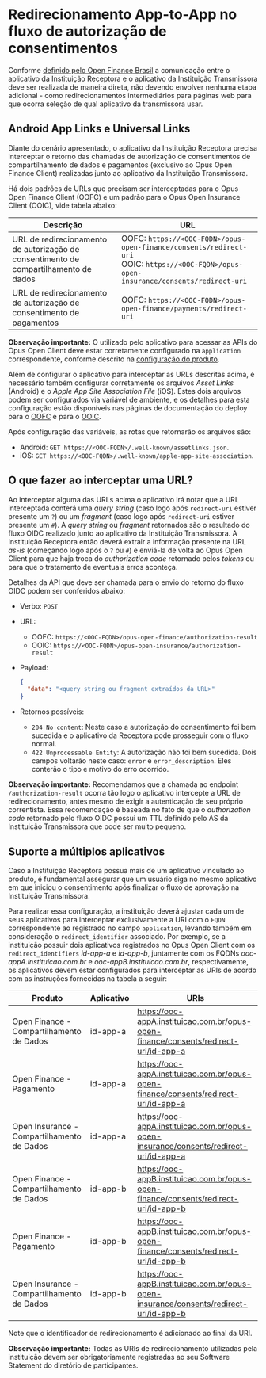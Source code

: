 # Redirecionamento App-to-App no fluxo de autorização de consentimentos

Conforme [definido pelo Open Finance Brasil](https://openfinancebrasil.atlassian.net/wiki/spaces/OF/pages/17378415/Redirecionamento+App-to-App)
a comunicação entre o aplicativo da Instituição Receptora e o aplicativo da
Instituição Transmissora deve ser realizada de maneira direta, não devendo
envolver nenhuma etapa adicional - como redirecionamentos intermediários para
páginas web para que ocorra seleção de qual aplicativo da transmissora usar.

## Android App Links e Universal Links

Diante do cenário apresentado, o aplicativo da Instituição Receptora precisa
interceptar o retorno das chamadas de autorização de consentimentos de
compartilhamento de dados e pagamentos (exclusivo ao Opus Open Finance Client)
realizadas junto ao aplicativo da Instituição Transmissora.

Há dois padrões de URLs que precisam ser interceptadas para o Opus Open Finance
Client (OOFC) e um padrão para o Opus Open Insurance Client (OOIC), vide tabela
abaixo:

| Descrição                                                                            | URL                                                                                                                                          |
| ------------------------------------------------------------------------------------ | -------------------------------------------------------------------------------------------------------------------------------------------- |
| URL de redirecionamento de autorização de consentimento de compartilhamento de dados | OOFC: `https://<OOC-FQDN>/opus-open-finance/consents/redirect-uri` </br>OOIC: `https://<OOC-FQDN>/opus-open-insurance/consents/redirect-uri` |
| URL de redirecionamento de autorização de consentimento de pagamentos                | OOFC: `https://<OOC-FQDN>/opus-open-finance/payments/redirect-uri`                                                                           |

**Observação importante:** O <OOC-FQDN> utilizado pelo aplicativo para acessar as
APIs do Opus Open Client deve estar corretamente configurado na `application` correspondente,
conforme descrito na [configuração do produto](../../configuracao%20do%20produto/readme.md).

Além de configurar o aplicativo para interceptar as URLs descritas acima, é
necessário também configurar corretamente os arquivos *Asset Links* (Android) e
o *Apple App Site Association File* (iOS). Estes dois arquivos podem ser
configurados via variável de ambiente, e os detalhes para esta configuração
estão disponíveis nas páginas de documentação do deploy para o [OOFC](../../deploy/oofc-core/readme.md)
e para o [OOIC](../../deploy/ooic-core/readme.md).

Após configuração das variáveis, as rotas que retornarão os arquivos são:

* Android: `GET https://<OOC-FQDN>/.well-known/assetlinks.json`.
* iOS: `GET https://<OOC-FQDN>/.well-known/apple-app-site-association`.

## O que fazer ao interceptar uma URL?

Ao interceptar alguma das URLs acima o aplicativo irá notar que a URL
interceptada conterá uma *query string* (caso logo após `redirect-uri`
estiver presente um `?`) ou um *fragment* (caso logo após `redirect-uri`
estiver presente um `#`). A *query string* ou *fragment* retornados são o
resultado do fluxo OIDC realizado junto ao aplicativo da Instituição
Transmissora. A Instituição Receptora então deverá extrair a informação
presente na URL *as-is* (começando logo após o `?` ou `#`) e enviá-la de volta
ao Opus Open Client para que haja troca do *authorization code* retornado pelos
*tokens* ou para que o tratamento de eventuais erros aconteça.

Detalhes da API que deve ser chamada para o envio do retorno do fluxo OIDC
podem ser conferidos abaixo:

* Verbo: `POST`
* URL:
    * OOFC: `https://<OOC-FQDN>/opus-open-finance/authorization-result`
    * OOIC: `https://<OOC-FQDN>/opus-open-insurance/authorization-result`
* Payload:

  ```JSON
  {
    "data": "<query string ou fragment extraídos da URL>"
  }
  ```

* Retornos possíveis:
  * `204 No content`: Neste caso a autorização do consentimento foi bem
    sucedida e o aplicativo da Receptora pode prosseguir com o fluxo normal.
  * `422 Unprocessable Entity`: A autorização não foi bem sucedida. Dois campos
    voltarão neste caso: `error` e `error_description`. Eles conterão o tipo e
    motivo do erro ocorrido.

**Observação importante:** Recomendamos que a chamada ao endpoint `/authorization-result`
ocorra tão logo o aplicativo intercepte a URL de redirecionamento, antes mesmo
de exigir a autenticação de seu próprio correntista. Essa recomendação é
baseada no fato de que o *authorization code* retornado pelo fluxo OIDC possui
um TTL definido pelo AS da Instituição Transmissora que pode ser muito pequeno.

## Suporte a múltiplos aplicativos

Caso a Instituição Receptora possua mais de um aplicativo vinculado ao produto,
é fundamental assegurar que um usuário siga no mesmo aplicativo em que iniciou o
consentimento após finalizar o fluxo de aprovação na Instituição Transmissora.

Para realizar essa configuração, a instituição deverá ajustar cada um de seus aplicativos
para interceptar exclusivamente a URI com o `FQDN` correspondente ao registrado no
campo `application`, levando também em consideração o `redirect_identifier` associado.
Por exemplo, se a instituição possuir dois aplicativos registrados no Opus Open Client
com os `redirect_identifiers` *id-app-a* e *id-app-b*, juntamente com os FQDNs *ooc-appA.instituicao.com.br*
e *ooc-appB.instituicao.com.br*, respectivamente, os aplicativos devem estar configurados
para interceptar as URIs de acordo com as instruções fornecidas na tabela a seguir:

| Produto                                    | Aplicativo | URIs                                                                                   |
| ------------------------------------------ | ---------- | -------------------------------------------------------------------------------------- |
| Open Finance - Compartilhamento de Dados   | id-app-a   | https://ooc-appA.instituicao.com.br/opus-open-finance/consents/redirect-uri/id-app-a   |
| Open Finance - Pagamento                   | id-app-a   | https://ooc-appA.instituicao.com.br/opus-open-finance/consents/redirect-uri/id-app-a   |
| Open Insurance - Compartilhamento de Dados | id-app-a   | https://ooc-appA.instituicao.com.br/opus-open-insurance/consents/redirect-uri/id-app-a |
| Open Finance - Compartilhamento de Dados   | id-app-b   | https://ooc-appB.instituicao.com.br/opus-open-finance/consents/redirect-uri/id-app-b   |
| Open Finance - Pagamento                   | id-app-b   | https://ooc-appB.instituicao.com.br/opus-open-finance/consents/redirect-uri/id-app-b   |
| Open Insurance - Compartilhamento de Dados | id-app-b   | https://ooc-appB.instituicao.com.br/opus-open-insurance/consents/redirect-uri/id-app-b |

Note que o identificador de redirecionamento é adicionado ao final da URI.

**Observação importante:** Todas as URIs de redirecionamento utilizadas pela instituição
devem ser obrigatoriamente registradas ao seu Software Statement do diretório de
participantes.
